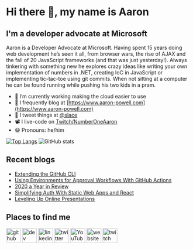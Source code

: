 # Hi there 👋, my name is Aaron

## I'm a developer advocate at Microsoft

Aaron is a Developer Advocate at Microsoft. Having spent 15 years doing web development he’s seen it all, from browser wars, the rise of AJAX and the fall of 20 JavaScript frameworks (and that was just yesterday!). Always tinkering with something new he explores crazy ideas like writing your own implementation of numbers in .NET, creating IoC in JavaScript or implementing tic-tac-toe using git commits. When not sitting at a computer he can be found running while pushing his two kids in a pram.

- 🔭 I’m currently working making the cloud easier to use
- 📄 I frequently blog at [https://www.aaron-powell.com](https://www.aaron-powell.com)
- 📣 I tweet things at [@slace](https://twitter.com/slace)
- 📽 I live-code on [Twitch/NumberOneAaron](https://www.twitch.tv/numberoneaaron)
- 😄 Pronouns: he/him

[![Top Langs](https://github-readme-stats.vercel.app/api/top-langs/?username=aaronpowell)](https://github.com/anuraghazra/github-readme-stats) ![GitHub stats](https://github-readme-stats.vercel.app/api?username=aaronpowell&show_icons=true)

## Recent blogs

<!--START_SECTION:posts-->
* [Extending the GitHub CLI](https:&#x2F;&#x2F;www.aaron-powell.com&#x2F;posts&#x2F;2021-01-22-extending-the-github-cli&#x2F;)
* [Using Environments for Approval Workflows With GitHub Actions](https:&#x2F;&#x2F;www.aaron-powell.com&#x2F;posts&#x2F;2021-01-11-using-environments-for-approval-workflows-with-github&#x2F;)
* [2020 a Year in Review](https:&#x2F;&#x2F;www.aaron-powell.com&#x2F;posts&#x2F;2021-01-04-2020-a-year-in-review&#x2F;)
* [Simplifying Auth With Static Web Apps and React](https:&#x2F;&#x2F;www.aaron-powell.com&#x2F;posts&#x2F;2020-12-21-simplifying-auth-with-static-web-apps-and-react&#x2F;)
* [Leveling Up Online Presentations](https:&#x2F;&#x2F;www.aaron-powell.com&#x2F;posts&#x2F;2020-12-15-leveling-up-online-presentations&#x2F;)
<!--END_SECTION:posts-->

## Places to find me

[<img src='https://cdn.jsdelivr.net/npm/simple-icons@3.0.1/icons/github.svg' alt='github' height='40'>](https://github.com/aaronpowell) [<img src='https://cdn.jsdelivr.net/npm/simple-icons@3.0.1/icons/dev-dot-to.svg' alt='dev' height='40'>](https://dev.to/aaronpowell) [<img src='https://cdn.jsdelivr.net/npm/simple-icons@3.0.1/icons/linkedin.svg' alt='linkedin' height='40'>](https://www.linkedin.com/in/aaron-powell-66038631/) [<img src='https://cdn.jsdelivr.net/npm/simple-icons@3.0.1/icons/twitter.svg' alt='twitter' height='40'>](https://twitter.com/slace) [<img src='https://cdn.jsdelivr.net/npm/simple-icons@3.0.1/icons/youtube.svg' alt='YouTube' height='40'>](https://www.youtube.com/channel/aaronpowelldev) [<img src='https://cdn.jsdelivr.net/npm/simple-icons@3.0.1/icons/icloud.svg' alt='website' height='40'>](https://www.aaron-powell.com) [<img src='https://cdn.jsdelivr.net/npm/simple-icons@3.0.1/icons/twitch.svg' alt='twitch' height='40'>](https://www.twitch.tv/numberoneaaron)

